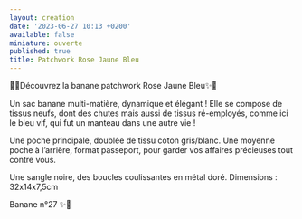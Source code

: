 ```yaml
---
layout: creation
date: '2023-06-27 10:13 +0200'
available: false
miniature: ouverte
published: true
title: Patchwork Rose Jaune Bleu
---
```


🌸✨Découvrez la banane patchwork Rose Jaune Bleu✨🌸

Un sac banane multi-matière, dynamique et élégant ! Elle se compose de tissus neufs, dont des chutes mais aussi de tissus ré-employés, comme ici le bleu vif, qui fut un manteau dans une autre vie !

Une poche principale, doublée de tissu coton gris/blanc.
Une moyenne poche à l’arrière, format passeport, pour garder vos affaires précieuses tout contre vous.

Une sangle noire, des boucles coulissantes en métal doré.
Dimensions : 32x14x7,5cm

Banane n°27
✨🌸
